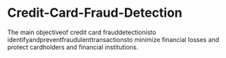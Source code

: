 # Credit-Card-Fraud-Detection
The main objectiveof credit card frauddetectionisto identifyandpreventfraudulenttransactionsto minimize financial losses and protect cardholders and financial institutions.
